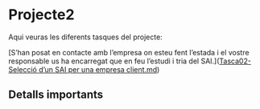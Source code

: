 # Projecte2

Aqui veuras les diferents tasques del projecte:

[S’han posat en contacte amb l’empresa on esteu fent l’estada i el vostre responsable us ha encarregat que en feu l’estudi i tria del SAI.]([Tasca02-Selecció d’un SAI per una empresa client.md](https://github.com/equezer/Projecte2/blob/main/Tasca02-%20Selecci%C3%B3%20d%E2%80%99un%20SAI%20per%20una%20empresa%20client))



## Detalls importants
